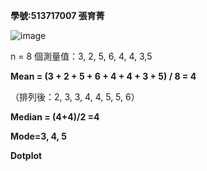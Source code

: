 **學號:513717007 張育菁**

![image](https://github.com/user-attachments/assets/00c80bd1-d26d-414f-866d-93236bf22ae1)


n = 8 個測量值：3, 2, 5, 6, 4, 4, 3,5

**Mean = (3 + 2 + 5 + 6 + 4 + 4 + 3 + 5) / 8 = 4**

（排列後：2, 3, 3, 4, 4, 5, 5, 6）

**Median = (4+4)/2 =4**

**Mode=3, 4, 5**

**Dotplot**








